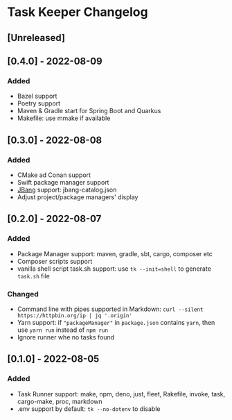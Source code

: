 <!-- Keep a Changelog guide -> https://keepachangelog.com -->

# Task Keeper Changelog

## [Unreleased]

## [0.4.0] - 2022-08-09

### Added

- Bazel support
- Poetry support
- Maven & Gradle start for Spring Boot and Quarkus
- Makefile: use mmake if available

## [0.3.0] - 2022-08-08

### Added

- CMake ad Conan support
- Swift package manager support
- [JBang](https://www.jbang.dev/) support: jbang-catalog.json
- Adjust project/package managers' display

## [0.2.0] - 2022-08-07

### Added

- Package Manager support: maven, gradle, sbt, cargo, composer etc
- Composer scripts support
- vanilla shell script task.sh support: use `tk --init=shell` to generate `task.sh` file

### Changed

- Command line with pipes supported in Markdown: `curl --silent https://httpbin.org/ip | jq '.origin'`
- Yarn support: if `"packageManager"` in `package.json` contains `yarn`, then use `yarn run` instead of `npm run`
- Ignore runner whe no tasks found

## [0.1.0] - 2022-08-05

### Added

- Task Runner support: make, npm, deno, just, fleet, Rakefile, invoke, task, cargo-make, proc, markdown
- .env support by default: `tk --no-dotenv` to disable
